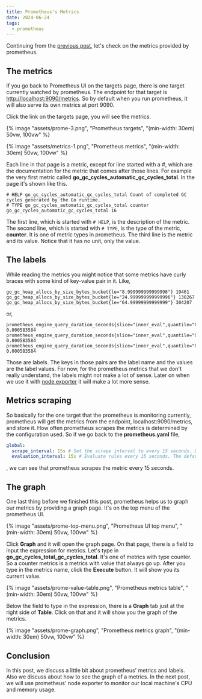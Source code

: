 ```yaml
---
title: Prometheus's Metrics
date: 2024-06-24
tags:
  - prometheus
---
```


Continuing from the [previous post](/posts/prometheus-1), let's check on the
metrics provided by prometheus.

## The metrics

If you go back to Prometheus UI on the targets page, there is one target
currently watched by prometheus. The endpoint for that target is
[http://localhost:9090/metrics](http://localhost:9090/metrics). So by default
when you run prometheus, it will also serve its own metrics at port 9090.

Click the link on the targets page, you will see the metrics.

{% image "assets/prome-3.png", "Prometheus targets", "(min-width: 30em) 50vw, 100vw" %}

{% image "assets/metrics-1.png", "Prometheus metrics", "(min-width: 30em) 50vw, 100vw" %}

Each line in that page is a metric, except for line started with a #, which are
the documentation for the metric that comes after those lines. For example the
very first metric called **go_gc_cycles_automatic_gc_cycles_total**. In the page
it's shown like this.

```
# HELP go_gc_cycles_automatic_gc_cycles_total Count of completed GC cycles generated by the Go runtime.
# TYPE go_gc_cycles_automatic_gc_cycles_total counter
go_gc_cycles_automatic_gc_cycles_total 16
```

The first line, which is started with `# HELP`, is the description of the metric.
The second line, which is started with `# TYPE`, is the type of the metric,
**counter**. It is one of metric types in prometheus. The third line is the
metric and its value. Notice that it has no unit, only the value.

## The labels

While reading the metrics you might notice that some metrics have curly braces
with some kind of key-value pair in it. Like,

```
go_gc_heap_allocs_by_size_bytes_bucket{le="8.999999999999998"} 19461
go_gc_heap_allocs_by_size_bytes_bucket{le="24.999999999999996"} 130267
go_gc_heap_allocs_by_size_bytes_bucket{le="64.99999999999999"} 304207
```

or,

```
prometheus_engine_query_duration_seconds{slice="inner_eval",quantile="0.5"} 0.000583584
prometheus_engine_query_duration_seconds{slice="inner_eval",quantile="0.9"} 0.000583584
prometheus_engine_query_duration_seconds{slice="inner_eval",quantile="0.99"} 0.000583584
```

Those are labels. The keys in those pairs are the label name and the values are
the label values. For now, for the prometheus metrics that we don't really
understand, the labels might not make a lot of sense. Later on when we use it
with [node exporter](https://prometheus.io/docs/guides/node-exporter/)
it will make a lot more sense.

## Metrics scraping

So basically for the one target that the prometheus is monitoring currently,
prometheus will get the metrics from the endpoint, localhost:9090/metrics, and
store it. How often prometheus scrapes the metrics is determined by the
configuration used. So if we go back to the **prometheus.yaml** file,

```yaml
global:
  scrape_interval: 15s # Set the scrape interval to every 15 seconds. Default is every 1 minute.
  evaluation_interval: 15s # Evaluate rules every 15 seconds. The default is every 1 minute.
```

, we can see that prometheus scrapes the metric every 15 seconds.

## The graph

One last thing before we finished this post, prometheus helps us to graph our
metrics by providing a graph page. It's on the top menu of the prometheus UI.

{% image "assets/prome-top-menu.png", "Prometheus UI top menu", "(min-width: 30em) 50vw, 100vw" %}

Click **Graph** and it will open the graph page. On that page, there is a field
to input the expression for metrics. Let's type in **go_gc_cycles_total_gc_cycles_total**. It's one of metrics with type counter. So a counter metrics is a metrics
with value that always go up. After you type in the metrics name, click the
**Execute** button. It will show you its current value.


{% image "assets/prome-value-table.png", "Prometheus metrics table", "(min-width: 30em) 50vw, 100vw" %}

Below the field to type in the expression, there is a **Graph** tab just at the right
side of **Table**. Click on that and it will show you the graph of the metrics.

{% image "assets/prome-graph.png", "Prometheus metrics graph", "(min-width: 30em) 50vw, 100vw" %}

## Conclusion

In this post, we discuss a little bit about prometheus' metrics and labels. Also
we discuss about how to see the graph of a metrics. In the next post, we will use
prometheus' node exporter to monitor our local machine's CPU and memory usage.

